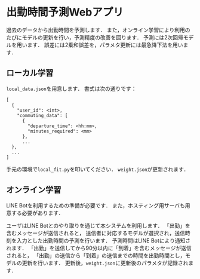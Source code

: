 # 出勤時間予測Webアプリ
過去のデータから出勤時間を予測します．
また，オンライン学習により利用のたびにモデルの更新を行い，予測精度の改善を図ります．
予測には2次回帰モデルを用います．
誤差には2乗和誤差を，パラメタ更新には最急降下法を用います．


## ローカル学習
`local_data.json`を用意します．
書式は次の通りです：
```
[
  {
    "user_id": <int>,
    "commuting_data": [
      {
        "departure_time": <hh:mm>,
        "minutes_required": <mm>
      },
      ...
  },
  ...
]
```
手元の環境で`local_fit.py`を叩いてください．
`weight.json`が更新されます．


## オンライン学習
LINE Botを利用するための準備が必要です．
また，ホスティング用サーバも用意する必要があります．

ユーザはLINE Botとのやり取りを通じて本システムを利用します．
「出勤」を含むメッセージが送信されると，
送信者に対応するモデルが選択され，送信時刻を入力とした出勤時間の予測を行います．
予測時間はLINE Botにより通知されます．
「出勤」を送信してから90分以内に「到着」を含むメッセージが送信されると，
「出勤」の送信から「到着」の送信までの時間を出勤時間とし，モデルの更新を行います．
更新後，`weight.json`に更新後のパラメタが記録されます．



